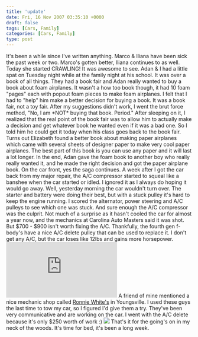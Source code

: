 ```yaml
---
title: 'update'
date: Fri, 16 Nov 2007 03:35:10 +0000
draft: false
tags: [Cars, Family]
categories: [Cars, Family]
type: post
---
```


It's been a while since I've written anything. Marco & Iliana have been sick the past week or two. Marco's gotten better, Iliana continues to as well. Today she started CRAWLING! It was awesome to see. Adan & I had a little spat on Tuesday night while at the family night at his school. It was over a book of all things. They had a book fair and Adan really wanted to buy a book about foam airplanes. It wasn't a how too book though, it had 10 foam "pages" each with popout foam pieces to make foam airplanes. I felt that I had to "help" him make a better decision for buying a book. It was a book fair, not a toy fair. After my suggestions didn't work, I went the brut force method, "No, I am \*NOT\* buying that book. Period." After sleeping on it, I realized that the real point of the book fair was to allow him to actually make a decision and get whatever book he wanted even if it was a bad one. So I told him he could get it today when his class goes back to the book fair. Turns out Elizabeth found a better book about making paper airplanes which came with several sheets of designer paper to make very cool paper airplanes. The best part of this book is you can use any paper and it will last a lot longer. In the end, Adan gave the foam book to another boy who really really wanted it, and he made the right decision and got the paper airplane book. On the car front, yes the saga continues. A week after I got the car back from my major repair, the A/C compressor started to squeal like a banshee when the car started or idled. I ignored it as I always do hoping it would go away. Well, yesterday morning the car wouldn't turn over. The starter and battery were doing their best, but with a stuck pulley it's hard to keep the engine running. I scored the alternator, power steering and A/C pulleys to see which one was stuck. And sure enough the A/C compressor was the culprit. Not much of a surprise as it hasn't cooled the car for almost a year now, and the mechanics at Carolina Auto Masters said it was shot. But $700 - $900 isn't worth fixing the A/C. Thankfully, the fourth gen f-body's have a nice A/C delete pulley that can be used to replace it. I don't get any A/C, but the car loses like 12lbs and gains more horsepower. ![](http://info.rockauto.com/getimage/getimage.php?imagekey=971188&imageurl=http://info.rockauto.com/RB/34209-007.jpg) A friend of mine mentioned a nice mechanic shop called [Ronnie White's](http://www.ronniewhites.com/) in Youngsville. I used these guys the last time to tow my car, so I figured I'd give them a try. They've been very communicative and are working on the car. I went with the A/C delete because it's only $250 worth of work :) [![](http://media.50below.com/organizations/4c400e42-92cf-4426-9e77-cb8f9f0e5e51/xRsZ_.rtwtire%20team__100x60.jpg)](http://www.ronniewhites.com/) That's it for the going's on in my neck of the woods. It's time for bed, it's been a long week.